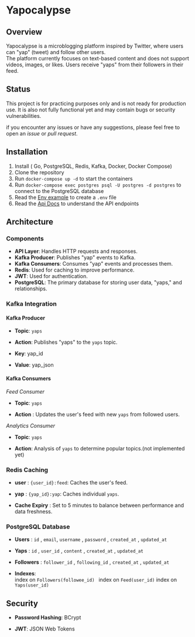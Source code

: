 # Yapocalypse

## Overview

Yapocalypse is a microblogging platform inspired by Twitter, where users can "yap" (tweet) and follow other users.  
The platform currently focuses on text-based content and does not support videos, images, or likes. Users receive "yaps" from their followers in their feed.

## Status

This project is for practicing purposes only and is not ready for production use. It is also not fully functional yet and may contain bugs or security vulnerabilities.

if you encounter any issues or have any suggestions, please feel free to open an *issue* or *pull request*.

## Installation
1. Install ( Go, PostgreSQL, Redis, Kafka, Docker, Docker Compose) 
2. Clone the repository
3. Run `docker-compose up -d` to start the containers
4. Run `docker-compose exec postgres psql -U postgres -d postgres` to connect to the PostgreSQL database  
5. Read the [Env example](https://github.com/Youssef-Shehata/yapocalypse/blob/main/cmd/web/env_example) to create a `.env` file
6. Read the [Api Docs](https://github.com/Youssef-Shehata/yapocalypse/blob/main/cmd/web/API_DOCS.md) to understand the API endpoints

## Architecture

### Components

- **API Layer**: Handles HTTP requests and responses.
- **Kafka Producer**: Publishes "yap" events to Kafka.
- **Kafka Consumers**: Consumes "yap" events and processes them.
- **Redis**: Used for caching to improve performance.
- **JWT**: Used for authentication.
- **PostgreSQL**: The primary database for storing user data, "yaps," and relationships.

### Kafka Integration

#### Kafka Producer

- **Topic**: `yaps`

- **Action**: Publishes "yaps" to the `yaps` topic.

- **Key**: yap_id

- **Value**: yap_json

#### Kafka Consumers  

 *Feed Consumer*

- **Topic**: `yaps`

- **Action** : Updates the user's feed with new `yaps` from followed users.

 *Analytics Consumer*

- **Topic**: `yaps`

- **Action**: Analysis of `yaps` to determine popular topics.(not implemented yet)


### Redis Caching

- **user** : `{user_id}:feed`:  Caches the user's feed.

- **yap** : `{yap_id}:yap`: Caches individual `yaps`.

- **Cache Expiry** : Set to 5 minutes to balance between performance and data freshness.

### PostgreSQL Database

- **Users** : `id` , `email`, `username` , `password` , `created_at` , `updated_at`

- **Yaps** : `id` , `user_id` , `content` , `created_at` , `updated_at`

- **Followers** : `follower_id` , `following_id` , `created_at` , `updated_at`

- **Indexes**:  
  index on `Followers(followee_id) `
  index on `Feed(user_id)`
  index on `Yaps(user_id)`


## Security
- **Password Hashing**: BCrypt

- **JWT**: JSON Web Tokens
